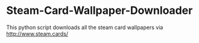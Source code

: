 Steam-Card-Wallpaper-Downloader
===============================

This python script downloads all the steam card wallpapers via http://www.steam.cards/
